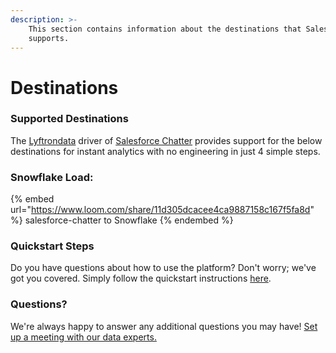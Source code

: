 ```yaml
---
description: >-
    This section contains information about the destinations that Salesforce Chatter
    supports.
---
```


# Destinations

### Supported Destinations

The [Lyftrondata](https://www.lyftrondata.com/) driver of [Salesforce Chatter](https://www.lyftrondata.com/integration/salesforce-chatter/) provides support for the below destinations for instant analytics with no engineering in just 4 simple steps.

### Snowflake Load:

{% embed url="https://www.loom.com/share/11d305dcacee4ca9887158c167f5fa8d" %}
salesforce-chatter to Snowflake
{% endembed %}

### Quickstart Steps

Do you have questions about how to use the platform? Don't worry; we've got you covered. Simply follow the quickstart instructions [here](../../../quickstart-steps.md).

### Questions? <a href="#questions" id="questions"></a>

We're always happy to answer any additional questions you may have! [Set up a meeting with our data experts.](https://www.lyftrondata.com/book-a-meeting/)
